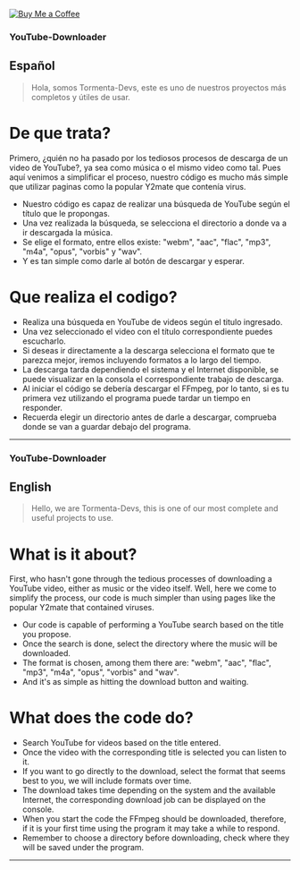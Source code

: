 [![Buy Me a Coffee](https://www.codehim.com/wp-content/uploads/2022/09/bmc-button.png)](https://www.buymeacoffee.com/juanegameryt)


### YouTube-Downloader

## Español

> Hola, somos Tormenta-Devs, este es uno de nuestros proyectos más completos y útiles de usar.

# De que trata?

Primero, ¿quién no ha pasado por los tediosos procesos de descarga de un video de YouTube?, ya sea como música o el mismo video como tal.
Pues aquí venimos a simplificar el proceso, nuestro código es mucho más simple que utilizar paginas como la popular Y2mate que contenía virus.

- Nuestro código es capaz de realizar una búsqueda de YouTube según el título que le propongas.
- Una vez realizada la búsqueda, se selecciona el directorio a donde va a ir descargada la música.
- Se elige el formato, entre ellos existe: "webm", "aac", "flac", "mp3", "m4a", "opus", "vorbis" y "wav".
- Y es tan simple como darle al botón de descargar y esperar.

# Que realiza el codigo?

- Realiza una búsqueda en YouTube de videos según el titulo ingresado.
- Una vez seleccionado el video con el título correspondiente puedes escucharlo.
- Si deseas ir directamente a la descarga selecciona el formato que te parezca mejor, iremos incluyendo formatos a lo largo del tiempo.
- La descarga tarda dependiendo el sistema y el Internet disponible, se puede visualizar en la consola el correspondiente trabajo de descarga.
- Al iniciar el código se debería descargar el FFmpeg, por lo tanto, si es tu primera vez utilizando el programa puede tardar un tiempo en responder.
- Recuerda elegir un directorio antes de darle a descargar, comprueba donde se van a guardar debajo del programa.



----------------------------------------------------------

### YouTube-Downloader

## English

> Hello, we are Tormenta-Devs, this is one of our most complete and useful projects to use.

# What is it about?

First, who hasn't gone through the tedious processes of downloading a YouTube video, either as music or the video itself.
Well, here we come to simplify the process, our code is much simpler than using pages like the popular Y2mate that contained viruses.

- Our code is capable of performing a YouTube search based on the title you propose.
- Once the search is done, select the directory where the music will be downloaded.
- The format is chosen, among them there are: "webm", "aac", "flac", "mp3", "m4a", "opus", "vorbis" and "wav".
- And it's as simple as hitting the download button and waiting.

# What does the code do?

- Search YouTube for videos based on the title entered.
- Once the video with the corresponding title is selected you can listen to it.
- If you want to go directly to the download, select the format that seems best to you, we will include formats over time.
- The download takes time depending on the system and the available Internet, the corresponding download job can be displayed on the console.
- When you start the code the FFmpeg should be downloaded, therefore, if it is your first time using the program it may take a while to respond.
- Remember to choose a directory before downloading, check where they will be saved under the program.

----------------------------------------------------------
